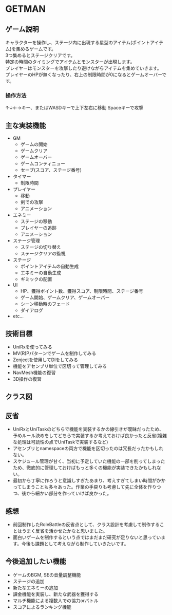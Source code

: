 # GETMAN

## ゲーム説明

キャラクターを操作し、ステージ内に出現する星型のアイテム(ポイントアイテム)を集めるゲームです。
<br>3つ集めるとステージクリアです。
<br>特定の時間のタイミングでアイテムとモンスターが出現します。
<br>プレイヤーはモンスターを攻撃したり避けながらアイテムを集めていきます。
<br>プレイヤーのHPが無くなったり、右上の制限時間が0になるとゲームオーバーです。

### 操作方法
↑↓←→キー、またはWASDキーで上下左右に移動
Spaceキーで攻撃

## 主な実装機能
- GM
  - ゲームの開始
  - ゲームクリア
  - ゲームオーバー
  - ゲームコンティニュー
  - セーブ(スコア、ステージ番号)
- タイマー
  - 制限時間
- プレイヤー
  - 移動
  - 剣での攻撃
  - アニメーション
- エネミー
  - ステージの移動
  - プレイヤーの追跡
  - アニメーション
- ステージ管理
  - ステージの切り替え
  - ステージクリアの監視
- ステージ
  - ポイントアイテムの自動生成
  - エネミーの自動生成
  - ギミックの配置
- UI
  - HP、獲得ポイント数、獲得スコア、制限時間、ステージ番号
  - ゲーム開始、ゲームクリア、ゲームオーバー
  - シーン移動時のフェード
  - ダイアログ
- etc...

## 技術目標
- UniRxを使ってみる
- MV(R)Pパターンでゲームを制作してみる
- Zenjectを使用してDIをしてみる
- 機能をアセンブリ単位で区切って管理してみる
- NavMesh機能の復習
- 3D操作の復習
## クラス図

## 反省
- UniRxとUniTaskのどちらで機能を実装するかの線引きが曖昧だったため、予めルール決めをしてどちらで実装するか考えておけば良かったと反省(複雑な処理は可読性の点でUniTaskで実装するなど)
- アセンブリとnamespaceの両方で機能を区切ったのは冗長だったかもしれない。
- スケジュール管理が甘く、当初に予定していた機能の一部を削ってしまったため、徹底的に管理しておけばもっと多くの機能が実装できたかもしれない。
- 最初から丁寧に作ろうと意識しすぎたあまり、考えすぎてしまい時間がかかってしまうことも多々あった。作業の手戻りも考慮して先に全体を作りつつ、後から細かい部分を作っていけば良かった。

## 感想
- 前回制作したRoleBattleの反省点として、クラス設計を考慮して制作することはうまく反省を活かせたかなと思いました。
- 面白いゲームを制作するという点ではまだまだ研究が足りないと思っています。今後も課題として考えながら制作していきたいです。

## 今後追加したい機能
- ゲームのBGM, SEの音量調整機能
- ステージの追加
- 新たなエネミーの追加
- 課金機能を実装し、新たな武器を獲得する
- マルチ機能による複数人での協力orバトル
- スコアによるランキング機能